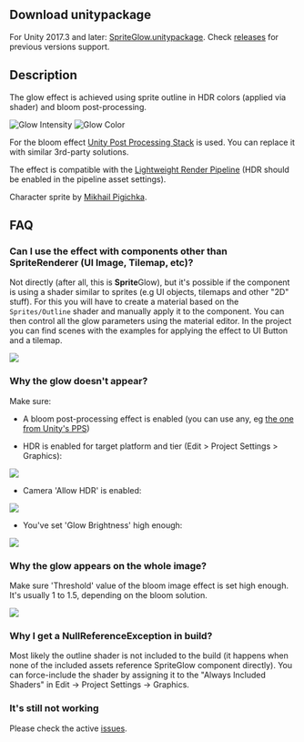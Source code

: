 ## Download unitypackage
For Unity 2017.3 and later: [SpriteGlow.unitypackage](https://github.com/Elringus/SpriteGlow/releases/download/v1.6-release/SpriteGlow.unitypackage). Check [releases](https://github.com/Elringus/SpriteGlow/releases) for previous versions support.

## Description
The glow effect is achieved using sprite outline in HDR colors (applied via shader) and bloom post-processing.

![Glow Intensity](https://i.gyazo.com/698f7d444d334b41657f056fb1ac94c7.gif) 
![Glow Color](https://i.gyazo.com/c8f8ec8a276aa4781b52732c521691db.gif)

For the bloom effect [Unity Post Processing Stack](https://github.com/Unity-Technologies/PostProcessing) is used. You can replace it with similar 3rd-party solutions.

The effect is compatible with the [Lightweight Render Pipeline](https://github.com/Unity-Technologies/ScriptableRenderPipeline/wiki/Lightweight-Render-Pipeline) (HDR should be enabled in the pipeline asset settings).

Character sprite by [Mikhail Pigichka](https://www.facebook.com/hundewache).

## FAQ

### Can I use the effect with components other than SpriteRenderer (UI Image, Tilemap, etc)?
Not directly (after all, this is **Sprite**Glow), but it's possible if the component is using a shader similar to sprites (e.g UI objects, tilemaps and other "2D" stuff). For this you will have to create a material based on the `Sprites/Outline` shader and manually apply it to the component. You can then control all the glow parameters using the material editor. In the project you can find scenes with the examples for applying the effect to UI Button and a tilemap.

![](https://i.gyazo.com/6c92f315d8a25600bf4ec930c5b7de3e.png)

### Why the glow doesn't appear?
Make sure:

* A bloom post-processing effect is enabled (you can use any, eg [the one from Unity's PPS](https://docs.unity3d.com/Manual/PostProcessing-Bloom.html))

* HDR is enabled for target platform and tier (Edit > Project Settings > Graphics):

![](https://i.gyazo.com/3523e3174080dce3347874e59539e58c.png)

* Camera 'Allow HDR' is enabled:

![](https://i.gyazo.com/e5f67d94e6ed1e5e3652d6ee52668b85.png)

* You've set 'Glow Brightness' high enough:

![](https://i.gyazo.com/94fe6e143e310a526b3428c6c62b45bf.png)

### Why the glow appears on the whole image?
Make sure 'Threshold' value of the bloom image effect is set high enough. It's usually 1 to 1.5, depending on the bloom solution.

![](https://i.gyazo.com/bd3961f0efbceddca9c4a077d7b9a6d4.png)

### Why I get a NullReferenceException in build?
Most likely the outline shader is not included to the build (it happens when none of the included assets reference SpriteGlow component directly). You can force-include the shader by assigning it to the "Always Included Shaders" in Edit -> Project Settings -> Graphics.

### It's still not working
Please check the active [issues](https://github.com/Elringus/SpriteGlow/issues).
